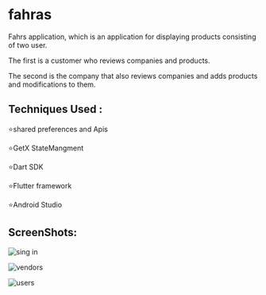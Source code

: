 # fahras

Fahrs application, which is an application for displaying products consisting of two user.

The first is a customer who reviews companies and products.

The second is the company that also reviews companies and adds products and modifications to them.

## Techniques Used :

⭐shared preferences and Apis

⭐GetX StateMangment

⭐Dart SDK

⭐Flutter framework

⭐Android Studio

## ScreenShots:

![sing in](https://user-images.githubusercontent.com/69324228/139085230-6d0049b2-9581-46f6-9557-aad89f8ccd49.jpg)

![vendors](https://user-images.githubusercontent.com/69324228/139087691-76c4027b-c67b-4978-8db3-96cb40ccfb3a.jpg)

![users](https://user-images.githubusercontent.com/69324228/139087934-fba4a635-f74d-47c8-8d9c-8bca58e8fd67.jpg)

